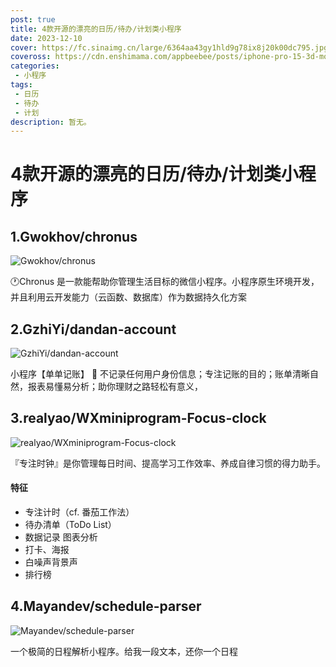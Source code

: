 ```yaml
---
post: true
title: 4款开源的漂亮的日历/待办/计划类小程序
date: 2023-12-10
cover: https://fc.sinaimg.cn/large/6364aa43gy1hld9g78ix8j20k00dc795.jpg
coveross: https://cdn.enshimama.com/appbeebee/posts/iphone-pro-15-3d-mockups-free.gif
categories:
 - 小程序
tags:
 - 日历
 - 待办
 - 计划
description: 暂无。
---
```

# 4款开源的漂亮的日历/待办/计划类小程序

## 1.Gwokhov/chronus
![Gwokhov/chronus](https://fc.sinaimg.cn/large/6364aa43gy1hld9g78ix8j20k00dc795.jpg)

🕐Chronus 是一款能帮助你管理生活目标的微信小程序。小程序原生环境开发，并且利用云开发能力（云函数、数据库）作为数据持久化方案

<ArticleLink via="post" :work="{
    title: 'Gwokhov/chronus',
    view: 'https://github.com/Gwokhov/chronus/',
    qrcode: 'https://fc.sinaimg.cn/large/6364aa43gy1hld9gqcnygj20760763yt.jpg',
    github: 'Gwokhov/chronus',
    coveross: '',
    beecode: '', //备用下载的文章 id
    viewtit: '二维码预览',
    wxwords: '',
    }" />

## 2.GzhiYi/dandan-account
![GzhiYi/dandan-account](https://fc.sinaimg.cn/large/6364aa43gy1hld9wdww8xj20k00dcdku.jpg)

小程序【单单记账】 🐷 不记录任何用户身份信息；专注记账的目的；账单清晰自然，报表易懂易分析；助你理财之路轻松有意义，

<ArticleLink via="post" :work="{
    title: 'GzhiYi/dandan-account',
    view: 'https://github.com/GzhiYi/dandan-account/',
    qrcode: 'https://fc.sinaimg.cn/large/6364aa43ly1hld9wqy100j202u02umx7.jpg',
    github: 'GzhiYi/dandan-account',
    coveross: '',
    beecode: '', //备用下载的文章 id
    viewtit: '二维码预览',
    wxwords: '',
    }" />

## 3.realyao/WXminiprogram-Focus-clock
![realyao/WXminiprogram-Focus-clock](https://fc.sinaimg.cn/large/6364aa43ly1hldawasb8jj20k00dcwjv.jpg)

『专注时钟』是你管理每日时间、提高学习工作效率、养成自律习惯的得力助手。

#### 特征
- 专注计时（cf. 番茄工作法）
- 待办清单（ToDo List）
- 数据记录 图表分析
- 打卡、海报
- 白噪声背景声
- 排行榜

<ArticleLink via="post" :work="{
    title: 'realyao/WXminiprogram-Focus-clock',
    view: 'https://github.com/realyao/WXminiprogram-Focus-clock/',
    qrcode: 'https://fc.sinaimg.cn/large/6364aa43ly1hldawl33pfj202u02u0sr.jpg',
    github: 'realyao/WXminiprogram-Focus-clock',
    coveross: '',
    beecode: '', //备用下载的文章 id
    viewtit: '二维码预览',
    wxwords: '',
    }" />

## 4.Mayandev/schedule-parser
![Mayandev/schedule-parser](https://fc.sinaimg.cn/large/6364aa43ly1hldbd071moj20k00dcte4.jpg)

一个极简的日程解析小程序。给我一段文本，还你一个日程

<ArticleLink via="post" :work="{
    title: 'Mayandev/schedule-parser',
    view: 'https://github.com/Mayandev/schedule-parser/',
    qrcode: 'https://fc.sinaimg.cn/large/6364aa43ly1hldbcsgs1xj209k09kq3k.jpg',
    github: 'Mayandev/schedule-parser',
    coveross: '',
    beecode: '', //备用下载的文章 id
    viewtit: '二维码预览',
    wxwords: '',
    }" />